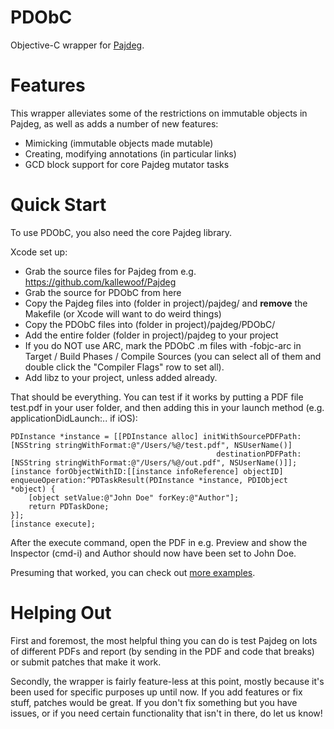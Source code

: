 PDObC
=====

Objective-C wrapper for [Pajdeg](https://github.com/kallewoof/Pajdeg).

Features
========

This wrapper alleviates some of the restrictions on immutable objects in Pajdeg, as well as 
adds a number of new features:

- Mimicking (immutable objects made mutable)
- Creating, modifying annotations (in particular links)
- GCD block support for core Pajdeg mutator tasks

Quick Start
===========

To use PDObC, you also need the core Pajdeg library.

Xcode set up:

- Grab the source files for Pajdeg from e.g. https://github.com/kallewoof/Pajdeg
- Grab the source for PDObC from here
- Copy the Pajdeg files into (folder in project)/pajdeg/ and **remove** the Makefile (or Xcode will want to do weird things)
- Copy the PDObC files into (folder in project)/pajdeg/PDObC/
- Add the entire folder (folder in project)/pajdeg to your project
- If you do NOT use ARC, mark the PDObC .m files with -fobjc-arc in Target / Build Phases / Compile Sources (you can select all of them and double click the "Compiler Flags" row to set all).
- Add libz to your project, unless added already.

That should be everything. You can test if it works by putting a PDF file test.pdf in your user folder, and then adding this in your launch method (e.g. applicationDidLaunch:.. if iOS):

```ObC
PDInstance *instance = [[PDInstance alloc] initWithSourcePDFPath:[NSString stringWithFormat:@"/Users/%@/test.pdf", NSUserName()] 
                                              destinationPDFPath:[NSString stringWithFormat:@"/Users/%@/out.pdf", NSUserName()]];
[instance forObjectWithID:[[instance infoReference] objectID] enqueueOperation:^PDTaskResult(PDInstance *instance, PDIObject *object) {
    [object setValue:@"John Doe" forKey:@"Author"];
    return PDTaskDone;
}];
[instance execute];
```

After the execute command, open the PDF in e.g. Preview and show the Inspector (cmd-i) and Author should now have been set to John Doe.

Presuming that worked, you can check out [more examples](/AlacritySoftware/PDObC/wiki/Examples).

Helping Out
===========

First and foremost, the most helpful thing you can do is test Pajdeg on lots of different PDFs and report (by sending in the PDF and code that breaks) or submit patches that make it work.

Secondly, the wrapper is fairly feature-less at this point, mostly because it's been used for specific purposes up until now. If you add features or fix stuff, patches would be great. If you don't fix something but you have issues, or if you need certain functionality that isn't in there, do let us know!
